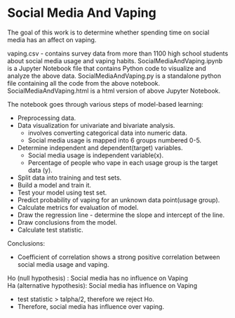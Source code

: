 # Social Media And Vaping

The goal of this work is to determine whether spending time on social media has an affect on vaping.

vaping.csv - contains survey data from more than 1100 high school students about social media usage and vaping habits.
SocialMediaAndVaping.ipynb is a Jupyter Notebook file that contains Python code to visualize and analyze the above data.
SocialMediaAndVaping.py is a standalone python file containing all the code from the above notebook.
SocialMediaAndVaping.html is a html version of above Jupyter Notebook.

The notebook goes through various steps of model-based learning:
- Preprocessing data.
- Data visualization for univariate and bivariate analysis.
  - involves converting categorical data into numeric data.
  - Social media usage is mapped into 6 groups numbered 0-5.
- Determine independent and dependent(target) variables.
  - Social media usage is independent variable(x).
  - Percentage of people who vape in each usage group is the target data (y).
- Split data into training and test sets.
- Build a model and train it.
- Test your model using test set.
- Predict probability of vaping for an unknown data point(usage group).
- Calculate metrics for evaluation of model.
- Draw the regression line - determine the slope and intercept of the line.
- Draw conclusions from the model.
- Calculate test statistic.



Conclusions:
- Coefficient of correlation shows a strong positive correlation between social media usage and vaping.

Ho (null hypothesis) : Social media has no influence on Vaping <br>
Ha (alternative hypothesis): Social media has influence on Vaping <br>

- test statistic > talpha/2, therefore we reject Ho. 
- Therefore, social media has influence over vaping. 

